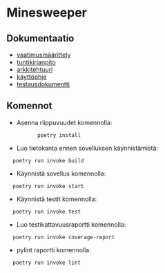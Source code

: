 # Minesweeper

## Dokumentaatio

- [vaatimusmäärittely](/dokumentaatio/vaatimusmaarittely.md)
- [tuntikirjanpito](/dokumentaatio/tuntikirjanpito.md)
- [arkkitehtuuri](/dokumentaatio/arkkitehtuuri.md)
- [käyttöohje](/dokumentaatio/kayttoohje.md)
- [testausdokumentti](/dokumentaatio/testaus.md)

## Komennot

- Asenna riippuvuudet komennolla: 

````          poetry install````

- Luo tietokanta ennen sovelluksen käynnistämistä:

````  poetry run invoke build````

- Käynnistä sovellus komennolla:

````  poetry run invoke start````

- Käynnistä testit komennolla:

````  poetry run invoke test````

- Luo testikattavuusraportti komennolla:

````  poetry run invoke coverage-report````

- pylint raportti komennolla:

````  poetry run invoke lint````
